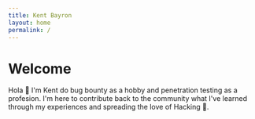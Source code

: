 ```yaml
---
title: Kent Bayron
layout: home
permalink: /
---
```


# Welcome

Hola 🤝 I'm Kent do bug bounty as a hobby and penetration testing as a profesion. I'm here to contribute back to the community what I've learned through my experiences and spreading the love of Hacking 🙌. 
